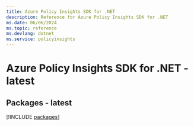 ```yaml
---
title: Azure Policy Insights SDK for .NET
description: Reference for Azure Policy Insights SDK for .NET
ms.date: 06/06/2024
ms.topic: reference
ms.devlang: dotnet
ms.service: policyinsights
---
```

# Azure Policy Insights SDK for .NET - latest
## Packages - latest
[!INCLUDE [packages](policy-insights-index.md)]
